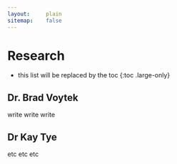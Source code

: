 ```yaml
---
layout:     plain
sitemap:    false
---
```


# Research

* this list will be replaced by the toc
{:toc .large-only}

## Dr. Brad Voytek
write write write


## Dr Kay Tye
etc etc etc 